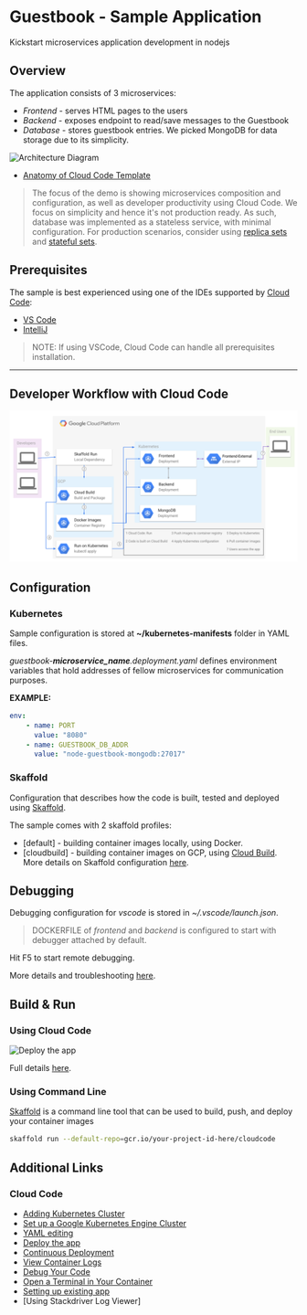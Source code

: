 # Guestbook - Sample Application

Kickstart microservices application development in nodejs

## Overview

The application consists of 3 microservices:

- *Frontend* - serves HTML pages to the users
- *Backend* - exposes endpoint to read/save messages to the Guestbook
- *Database* - stores guestbook entries. We picked MongoDB for data storage due to its simplicity.

![Architecture Diagram](./img/diagram.png)

- [Anatomy of Cloud Code Template](https://cloud.google.com/code/docs/vscode/creating-an-application)

> The focus of the demo is showing microservices composition and configuration, as well as developer productivity using Cloud Code. We focus on simplicity and hence it's not production ready. As such, database was implemented as a stateless service, with minimal configuration. For production scenarios, consider using [replica sets](https://docs.mongodb.com/kubernetes-operator/master/tutorial/deploy-replica-set/) and [stateful sets](https://kubernetes.io/docs/concepts/workloads/controllers/statefulset/).

## Prerequisites

The sample is best experienced using one of the IDEs supported by [Cloud Code](https://cloud.google.com/code/):

- [VS Code](https://cloud.google.com/code/docs/vscode/install)
- [IntelliJ](https://cloud.google.com/code/docs/intellij/install)

> NOTE: If using VSCode, Cloud Code can handle all prerequisites installation.
----

## Developer Workflow with Cloud Code

![Developer Workflow with Cloud Code](./img/CloudCodeDeveloperWorkflow.svg)

## Configuration

### Kubernetes

Sample configuration is stored at **~/kubernetes-manifests** folder in YAML files.

*guestbook-**_microservice_name_**.deployment.yaml* defines environment variables that hold addresses of fellow microservices for communication purposes.

**EXAMPLE:**

```yaml
env:
    - name: PORT
      value: "8080"
    - name: GUESTBOOK_DB_ADDR
      value: "node-guestbook-mongodb:27017"
```

### Skaffold

Configuration that describes how the code is built, tested and deployed using [Skaffold](skaffold.dev).

The sample comes with 2 skaffold profiles:

- [default] - building container images locally, using Docker.
- [cloudbuild] - building container images on GCP, using [Cloud Build](https://cloud.google.com/cloud-build/docs/).
More details on Skaffold configuration [here](https://skaffold.dev/docs/).

## Debugging

Debugging configuration for *vscode* is stored in *~/.vscode/launch.json*.
>DOCKERFILE of *frontend* and *backend* is configured to start with debugger attached by default.

Hit F5 to start remote debugging.

More details and troubleshooting [here](https://cloud.google.com/code/docs/vscode/debug).

## Build & Run

### Using Cloud Code

![Deploy the app](https://cloud.google.com/code/docs/vscode/images/regular-deploy-workflow.gif)

Full details [here](https://cloud.google.com/code/docs/vscode/deploying-an-application).

### Using Command Line

[Skaffold](https://github.com/GoogleContainerTools/skaffold) is a command line tool that can be used to build, push, and deploy your container images

```bash
skaffold run --default-repo=gcr.io/your-project-id-here/cloudcode
```

## Additional Links

### Cloud Code

- [Adding Kubernetes Cluster](https://cloud.google.com/code/docs/vscode/adding-a-cluster)
- [Set up a Google Kubernetes Engine Cluster](https://cloud.google.com/code/docs/vscode/quickstart#creating_a_google_kubernetes_engine_cluster)
- [YAML editing](https://cloud.google.com/code/docs/vscode/yaml-editing)
- [Deploy the app](https://cloud.google.com/code/docs/vscode/quickstart#deploying_your_app)
- [Continuous Deployment](https://cloud.google.com/code/docs/vscode/quickstart#initiating_continuous_deployment)
- [View Container Logs](https://cloud.google.com/code/docs/vscode/quickstart#viewing_container_logs)
- [Debug Your Code](https://cloud.google.com/code/docs/vscode/quickstart#debugging_your_application)
- [Open a Terminal in Your Container](https://cloud.google.com/code/docs/vscode/quickstart#opening_a_terminal_in_your_container)
- [Setting up existing app](https://cloud.google.com/code/docs/vscode/setting-up-an-existing-app)
- [Using Stackdriver Log Viewer]
